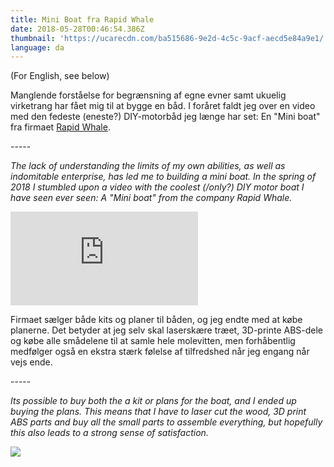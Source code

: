 ```yaml
---
title: Mini Boat fra Rapid Whale
date: 2018-05-28T00:46:54.386Z
thumbnail: 'https://ucarecdn.com/ba515686-9e2d-4c5c-9acf-aecd5e84a9e1/'
language: da
---
```

(For English, see below)

Manglende forståelse for begrænsning af egne evner samt ukuelig virketrang har fået mig til at bygge en båd. I foråret faldt jeg over en video med den fedeste (eneste?) DIY-motorbåd jeg længe har set: En "Mini boat" fra firmaet [Rapid Whale](http://rapidwhale.com/mini-boat.php).

\-----

_The lack of understanding the limits of my own abilities, as well as indomitable enterprise, has led me to building a mini boat. In the spring of 2018 I stumbled upon a video with the coolest (/only?) DIY motor boat I have seen ever seen: A "Mini boat" from the company Rapid Whale._

<div class="iframe iframe__16x9 mb">
  <iframe src="https://www.youtube.com/embed/ItZRMgxW-cg?rel=0&amp;showinfo=0" frameborder="0" allow="autoplay; encrypted-media" allowfullscreen></iframe>
</div>

Firmaet sælger både kits og planer til båden, og jeg endte med at købe planerne. Det betyder at jeg selv skal laserskære træet, 3D-printe ABS-dele og købe alle smådelene til at samle hele molevitten, men forhåbentlig medfølger også en ekstra stærk følelse af tilfredshed når jeg engang når vejs ende.

\-----

_Its possible to buy both the a kit or plans for the boat, and I ended up buying the plans. This means that I have to laser cut the wood, 3D print ABS parts and buy all the small parts to assemble everything, but hopefully this also leads to a strong sense of satisfaction._

<img src="https://ucarecdn.com/ba515686-9e2d-4c5c-9acf-aecd5e84a9e1/-/format/auto/-/scale_crop/1860x1400/center/" srcset="https://ucarecdn.com/ba515686-9e2d-4c5c-9acf-aecd5e84a9e1/-/format/auto/-/scale_crop/930x700/center/, https://ucarecdn.com/ba515686-9e2d-4c5c-9acf-aecd5e84a9e1/-/format/auto/-/scale_crop/1395x1050/center/ 1.5x, https://ucarecdn.com/ba515686-9e2d-4c5c-9acf-aecd5e84a9e1/-/format/auto/-/scale_crop/1860x1400/center/ 2x" class="no-shadow" />

